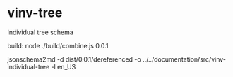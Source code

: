 # vinv-tree
Individual tree schema



build: node ./build/combine.js 0.0.1



jsonschema2md -d dist/0.0.1/dereferenced -o ../../documentation/src/vinv-individual-tree -l en_US
